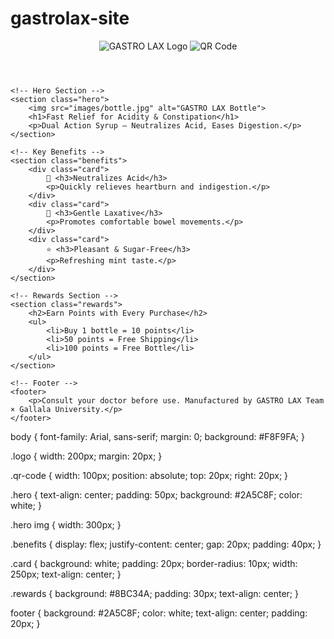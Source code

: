 # gastrolax-site
<!DOCTYPE html>
<html lang="en">
<head>
    <meta charset="UTF-8">
    <meta name="viewport" content="width=device-width, initial-scale=1.0">
    <title>GASTRO LAX | Dual Action Syrup</title>
    <link rel="stylesheet" href="style.css">
</head>
<body>
    <!-- Header & Logo -->
    <header>
        <img src="images/logo.png" alt="GASTRO LAX Logo" class="logo">
        <img src="qr-code.png" alt="QR Code" class="qr-code">
    </header>

    <!-- Hero Section -->
    <section class="hero">
        <img src="images/bottle.jpg" alt="GASTRO LAX Bottle">
        <h1>Fast Relief for Acidity & Constipation</h1>
        <p>Dual Action Syrup – Neutralizes Acid, Eases Digestion.</p>
    </section>

    <!-- Key Benefits -->
    <section class="benefits">
        <div class="card">
            💊 <h3>Neutralizes Acid</h3>
            <p>Quickly relieves heartburn and indigestion.</p>
        </div>
        <div class="card">
            🌿 <h3>Gentle Laxative</h3>
            <p>Promotes comfortable bowel movements.</p>
        </div>
        <div class="card">
            ⭐ <h3>Pleasant & Sugar-Free</h3>
            <p>Refreshing mint taste.</p>
        </div>
    </section>

    <!-- Rewards Section -->
    <section class="rewards">
        <h2>Earn Points with Every Purchase</h2>
        <ul>
            <li>Buy 1 bottle = 10 points</li>
            <li>50 points = Free Shipping</li>
            <li>100 points = Free Bottle</li>
        </ul>
    </section>

    <!-- Footer -->
    <footer>
        <p>Consult your doctor before use. Manufactured by GASTRO LAX Team × Gallala University.</p>
    </footer>
</body>
</html>
body {
    font-family: Arial, sans-serif;
    margin: 0;
    background: #F8F9FA;
}

.logo {
    width: 200px;
    margin: 20px;
}

.qr-code {
    width: 100px;
    position: absolute;
    top: 20px;
    right: 20px;
}

.hero {
    text-align: center;
    padding: 50px;
    background: #2A5C8F;
    color: white;
}

.hero img {
    width: 300px;
}

.benefits {
    display: flex;
    justify-content: center;
    gap: 20px;
    padding: 40px;
}

.card {
    background: white;
    padding: 20px;
    border-radius: 10px;
    width: 250px;
    text-align: center;
}

.rewards {
    background: #8BC34A;
    padding: 30px;
    text-align: center;
}

footer {
    background: #2A5C8F;
    color: white;
    text-align: center;
    padding: 20px;
}
